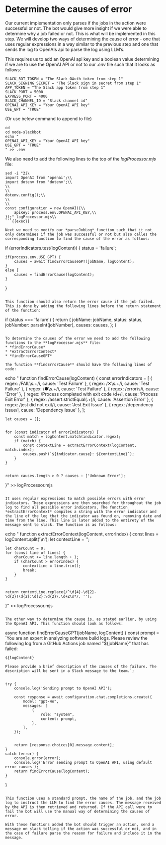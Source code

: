 # Determine the causes of error
Our current implementation only parses if the jobs in the action were successful or not. The bot would give more insight if we were able to determine why a job failed or not. This is what will be implemented in this step. We will develop two ways of determining the cause of error - one that uses regular expressions in a way similar to the previous step and one that sends the log to OpenAIs api to parse the log using LLM’s. 

This requires us to add an OpenAI api key and a boolean value determining if we are to use the OpenAI API or not to our *.env* file such that it looks as follows:

```
SLACK_BOT_TOKEN = "The Slack OAuth token from step 1"
SLACK_SIGNING_SECRET = "The Slack sign in secret from step 1"
APP_TOKEN = "The Slack app token from step 1"
SLACK_PORT = 5000
EXPRESS_PORT = 4000
SLACK_CHANNEL_ID = "Slack channel id"
OPENAI_API_KEY = "Your OpenAI API key"
USE_GPT = "TRUE"
```

(Or use below command to append to file)
```
cd
cd node-slackbot
echo "
OPENAI_API_KEY = "Your OpenAI API key"
USE_GPT = "TRUE"
" >> .env
```

We also need to add the following lines to the top of the *logProcessor.mjs* file:

```
sed -i "2i\
import OpenAI from 'openai';\\
import dotenv from 'dotenv';\\
\\
\\
dotenv.config();\\
\\
\\
const configuration = new OpenAI({\\
    apiKey: process.env.OPENAI_API_KEY,\\
});" logProcessor.mjs\\
```{{exec}}

Next we need to modify our *parseJobLog* function such that it not only determines if the job was successful or not but also calles the corresponding function to find the cause of the error as follows: 

```
if (errorIndicators.test(logContent)) {
    status = 'failure';

    if(process.env.USE_GPT) {
        causes = await findErrorCauseGPT(jobName, logContent);
    }
    else {
        causes = findErrorCause(logContent);
    }
}
```

This function should also return the error cause if the job failed. This is done by adding the following lines before the return statement of the function:

```
if (status === 'failure') {
    return {
        jobName: jobName,
        status: status,
        jobNumber: parseInt(jobNumber),
        causes: causes,
    };
}
```

To determine the causes of the error we need to add the following functions to the **logProcessor.mjs** file:
* *findErrorCause*
* *extractErrorContext*
* *findErrorCauseGPT*

The function **findErrorCause** should have the following lines of code:
```
echo "
function findErrorCause(logContent) {
    const errorIndicators = [
        { regex: /FAIL\s.+/i, cause: 'Test Failure' },
        { regex: /✕\s.+/i, cause: 'Test Failure' },
        { regex: /●\s.+/i, cause: 'Test Failure' },
        { regex: /error\s/i, cause: 'Error' },
        { regex: /Process completed with exit code \d+/i, cause: 'Process Exit Error' },
        { regex: /assert.strictEqual\(.+\)/i, cause: 'Assertion Error' },
        { regex: /jest did not exit/i, cause: 'Jest Exit Issue' },
        { regex: /dependency issue/i, cause: 'Dependency Issue' },
    ];


    let causes = [];


    for (const indicator of errorIndicators) {
        const match = logContent.match(indicator.regex);
        if (match) {
            const contextLine = extractErrorContext(logContent, match.index);
            causes.push(`${indicator.cause}: ${contextLine}`);
        }
    }


    return causes.length > 0 ? causes : ['Unknown Error'];
}" >> logProcessor.mjs
```

It uses regular expressions to match possible errors with error indicators. These expressions are then searched for throughout the job log to find all possible error indicators. The function *extractErrorContext* compiles a string with the error indicator and the line of the log that the indicator was found on, removing date and time from the line. This line is later added to the entirety of the message sent to slack. The function is as follows:
```
echo "
function extractErrorContext(logContent, errorIndex) {
    const lines = logContent.split('\n');
    let contextLine = '';


    let charCount = 0;
    for (const line of lines) {
        charCount += line.length + 1;
        if (charCount > errorIndex) {
            contextLine = line.trim();
            break;
        }
    }


    return contextLine.replace(/^\d{4}-\d{2}-\d{2}T\d{2}:\d{2}:\d{2}\.\d+Z\s*/, '');
}" >> logProcessor.mjs
```

The other way to determine the cause is, as stated earlier, by using the OpenAI API. This function should look as follows:

```
async function findErrorCauseGPT(jobName, logContent) {
    const prompt = `You are an expert in analyzing software build logs.
    Please review the following log from a GitHub Actions job named "${jobName}" that has failed:
   
    ${logContent}
   
    Please provide a brief description of the causes of the failure. The description will be sent in a Slack message to the team.`;


    try {
        console.log('Sending prompt to OpenAI API');
       
        const response = await configuration.chat.completions.create({
            model: "gpt-4o",
            messages: [
                {
                    role: "system",
                    content: prompt,
                },
            ],
        });


        return [response.choices[0].message.content];
    }
    catch (error) {
        console.error(error);
        console.log('Error sending prompt to OpenAI API, using default error causes');
        return findErrorCause(logContent);
    }
}
```

This function uses a standard prompt, the name of the job, and the job log to instruct the LLM to find the error causes. The message received by the API is then retrieved and returned. If the API call were to fail the bot will use the manual way of determining the causes of error.

With these functions added the bot should trigger an action, send a message on slack telling if the action was successful or not, and in the case of failure parse the reason for failure and include it in the message.
